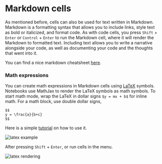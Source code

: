 # Markdown cells

As mentioned before, cells can also be used for text written in Markdown. Markdown is a formatting syntax that allows you to include links, style text as bold or italicized, and format code. As with code cells, you press `Shift` + `Enter` or `Control` + `Enter` to run the Markdown cell, where it will render the Markdown to formatted text. Including text allows you to write a narrative alongside your code, as well as documenting your code and the thoughts that went into it.

You can find a nice markdown cheatsheet [here](https://github.com/adam-p/markdown-here/wiki/Markdown-Cheatsheet#videos).

### Math expressions

You can create math expressions in Markdown cells using [LaTeX](https://www.latex-project.org/) symbols. Notebooks use MathJax to render the LaTeX symbols as math symbols. To start math mode, wrap the LaTeX in dollar signs `$y = mx + b$` for inline math. For a math block, use double dollar signs,

```
$$
y = \frac{a}{b+c}
$$
```
Here is a simple [tutorial](https://www.latex-tutorial.com/) on how to use it.

![latex example](/images/math_latex.png)

After pressing `Shift` + `Enter`, or run cells in the menu.

![latex rendering](/images/math_latex_2.png)
